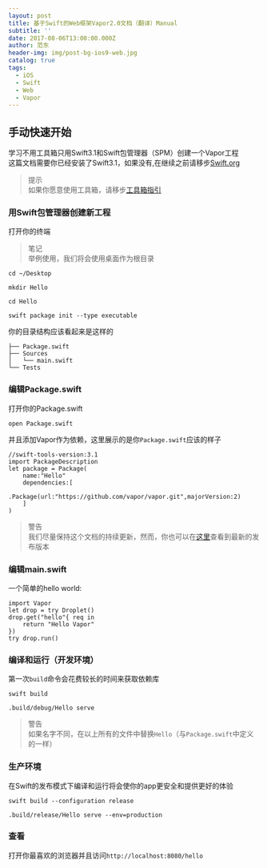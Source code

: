 ```yaml
---
layout: post
title: 基于Swift的Web框架Vapor2.0文档（翻译）Manual
subtitle: ''
date: 2017-08-06T13:00:00.000Z
author: 范东
header-img: img/post-bg-ios9-web.jpg
catalog: true
tags:
  - iOS
  - Swift
  - Web
  - Vapor
---
```


## 手动快速开始

学习不用工具箱只用Swift3.1和Swift包管理器（SPM）创建一个Vapor工程  
这篇文档需要你已经安装了Swift3.1，如果没有,在继续之前请移步[Swift.org](https://swift.org/getting-started/#installing-swift)

> 提示  
> 如果你愿意使用工具箱，请移步[工具箱指引](http://www.jianshu.com/p/e75e62138ebd)

### 用Swift包管理器创建新工程

打开你的终端

> 笔记  
> 举例使用，我们将会使用桌面作为根目录

```
cd ~/Desktop
```

```
mkdir Hello
```

```
cd Hello
```

```
swift package init --type executable
```

你的目录结构应该看起来是这样的

```
├── Package.swift
├── Sources
│   └── main.swift
└── Tests
```

### 编辑Package.swift

打开你的Package.swift

```
open Package.swift
```

并且添加Vapor作为依赖，这里展示的是你`Package.swift`应该的样子

```
//swift-tools-version:3.1
import PackageDescription
let package = Package(
    name:"Hello"
    dependencies:[
        .Package(url:"https://github.com/vapor/vapor.git",majorVersion:2)
    ]
)
```

> 警告  
> 我们尽量保持这个文档的持续更新，然而，你也可以在[这里](https://github.com/vapor/vapor/releases)查看到最新的发布版本

### 编辑main.swift

一个简单的hello world:

```
import Vapor
let drop = try Droplet()
drop.get("hello"{ req in
    return "Hello Vapor"
})
try drop.run()
```

### 编译和运行（开发环境）

第一次`build`命令会花费较长的时间来获取依赖库

```
swift build
```

```
.build/debug/Hello serve
```

> 警告  
> 如果名字不同，在以上所有的文件中替换`Hello`（与`Package.swift`中定义的一样）

### 生产环境

在Swift的发布模式下编译和运行将会使你的app更安全和提供更好的体验

```
swift build --configuration release
```

```
.build/release/Hello serve --env=production
```

### 查看

打开你最喜欢的浏览器并且访问`http://localhost:8080/hello`

